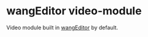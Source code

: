 # wangEditor video-module

Video module built in [wangEditor](https://www.wangeditor.com/v5/) by default.
